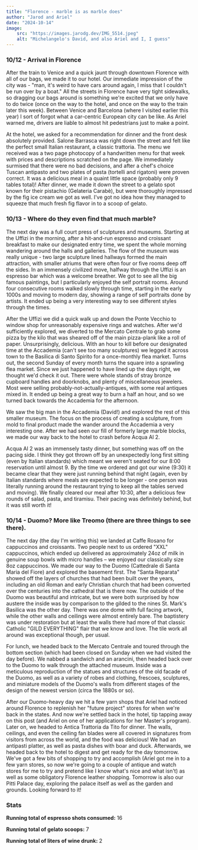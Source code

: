 ```yaml
---
title: "Florence - marble is as marble does"
author: "Jarod and Ariel"
date: "2024-10-14"
image:
    src: "https://images.jarodg.dev/IMG_5514.jpeg"
    alt: "Michelangelo's David, and also Ariel and I, I guess"
---
```


### 10/12 - Arrival in Florence

After the train to Venice and a quick jaunt through downtown Florence with all of our bags, we made it to our hotel. Our immediate impression of the city was - "man, it's weird to have cars around again, I miss that I couldn't be run over by a boat." All the streets in Florence have very tight sidewalks, so dragging our bags around is something we're excited that we only have to do twice (once on the way to the hotel, and once on the way to the train later this week). Between Venice and Barcelona (where I visited earlier this year) I sort of forgot what a car-centric European city can be like. As Ariel warned me, drivers are liable to almost hit pedestrians just to make a point.

At the hotel, we asked for a recommendation for dinner and the front desk absolutely provided. Salone Barrasca was right down the street and felt like the perfect small Italian restaurant, a classic trattoria. The menu we received was a two page photocopy of a handwritten menu for that week with prices and descriptions scratched on the page. We immediately surmised that there were no bad decisions, and after a chef's choice Tuscan antipasto and two plates of pasta (tortelli and rigatoni) were proven correct. It was a delicious meal in a quaint little space (probably only 9 tables total)! After dinner, we made it down the street to a gelato spot known for their pistachio (Gelateria Carabè), but were thoroughly impressed by the fig ice cream we got as well. I've got no idea how they managed to squeeze that much fresh fig flavor in to a scoop of gelato.

### 10/13 - Where do they even find that much marble?

The next day was a full court press of sculptures and museums. Starting at the Uffizi in the morning, after a hit-and-run espresso and croissant breakfast to make our designated entry time, we spent the whole morning wandering around the halls and galleries. The flow of the museum was really unique - two large sculpture lined hallways formed the main attraction, with smaller atriums that were often four or five rooms deep off the sides. In an immensely civilized move, halfway through the Uffizi is an espresso bar which was a welcome breather. We got to see all the big famous paintings, but I particularly enjoyed the self portrait rooms. Around four consecutive rooms walked slowly through time, starting in the early 1000s and moving to modern day, showing a range of self portraits done by artists. It ended up being a very interesting way to see different styles through the times.

After the Uffizi we did a quick walk up and down the Ponte Vecchio to window shop for unreasonably expensive rings and watches. After we'd sufficiently explored, we diverted to the Mercato Centrale to grab some pizza by the kilo that was sheared off of the main pizza-plank like a roll of paper. Unsurprisingly, delicious. With an hour to kill before our designated time at the Accademia (can't see too many sculptures) we legged it across town to the Basilica di Santo Spirito for a once-monthly flea market. Turns out, the second Sunday of every month turns the square into a sprawling flea market. Since we just happened to have lined up the days right, we thought we'd check it out. There were whole stands of stray bronze cupboard handles and doorknobs, and plenty of miscellaneous jewelers. Most were selling probably-not-actually-antiques, with some real antiques mixed in. It ended up being a great way to burn a half an hour, and so we turned back towards the Accademia for the afternoon.

We saw the big man in the Accademia (David!) and explored the rest of this smaller museum. The focus on the process of creating a sculpture, from mold to final product made the wander around the Accademia a very interesting one. After we had seen our fill of formerly large marble blocks, we made our way back to the hotel to crash before Acqua Al 2.

Acqua Al 2 was an immensely tasty dinner, but something was off on the pacing side. I think they got thrown off by an unexpectedly long first sitting (even by Italian standards) which meant we weren't seated for our 8:00 reservation until almost 9. By the time we ordered and got our wine (9:30) it became clear that they were just running behind that night (again, even by Italian standards where meals are expected to be longer - one person was literally running around the restaurant trying to keep all the tables served and moving). We finally cleared our meal after 10:30, after a delicious few rounds of salad, pasta, and tiramisu. Their pacing was definitely behind, but it was still worth it!

### 10/14 - Duomo? More like Treomo (there are three things to see there).

The next day (the day I'm writing this) we landed at Caffe Rosano for cappuccinos and croissants. Two people next to us ordered "XXL" cappuccinos, which ended up delivered as approximately 24oz of milk in genuine soup bowls with micro handles – we enjoyed our classically size 8oz cappuccinos. We made our way to the Duomo (Cattedrale di Santa Maria del Fiore) and explored the basement first. The "Santa Reparata" showed off the layers of churches that had been built over the years, including an old Roman and early Christian church that had been converted over the centuries into the cathedral that is there now. The outside of the Duomo was beautiful and intricate, but we were both surprised by how austere the inside was by comparison to the gilded to the nines St. Mark's Basilica was the other day. There was one dome with full facing artwork, while the other walls and ceilings were almost entirely bare. The baptistery was under restoration but at least the walls there had more of that classic Catholic "GILD EVERYTHING" flair that we know and love. The tile work all around was exceptional though, per usual.

For lunch, we headed back to the Mercato Centrale and toured through the bottom section (which had been closed on Sunday when we had visited the day before). We nabbed a sandwich and an arancini, then headed back over to the Duomo to walk through the attached museum. Inside was a meticulous reproduction of the statues and structures of the old facade of the Duomo, as well as a variety of robes and clothing, frescoes, sculptures, and miniature models of the Duomo's walls from different stages of the design of the newest version (circa the 1880s or so).

After our Duomo-heavy day we hit a few yarn shops that Ariel had noticed around Florence to replenish her "future project" stores for when we're back in the states. And now we're settled back in the hotel, tip tapping away on this post (and Ariel on one of her applications for her Master's program). Later on, we headed to Antica Trattoria da Tito for dinner. The walls, ceilings, and even the ceiling fan blades were all covered in signatures from visitors from across the world, and the food was delicious! We had an antipasti platter, as well as pasta dishes with boar and duck. Afterwards, we headed back to the hotel to digest and get ready for the day tomorrow. We've got a few bits of shopping to try and accomplish (Ariel got me in to a few yarn stores, so now we're going to a couple of antique and watch stores for me to try and pretend like I know what's nice and what isn't) as well as some obligatory Florence leather shopping. Tomorrow is also our Pitti Palace day, exploring the palace itself as well as the garden and grounds. Looking forward to it!

### Stats

**Running total of espresso shots consumed:** 16

**Running total of gelato scoops:** 7

**Running total of liters of wine drunk:** 2

